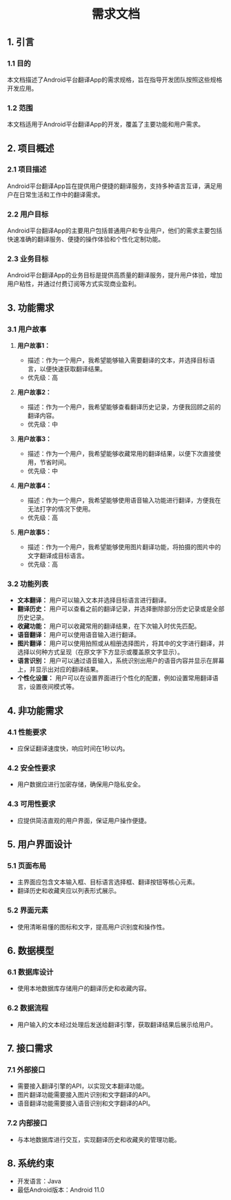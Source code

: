 <h1 align = "center">需求文档</h1>

## 1. 引言

### 1.1 目的

本文档描述了Android平台翻译App的需求规格，旨在指导开发团队按照这些规格开发应用。

### 1.2 范围

本文档适用于Android平台翻译App的开发，覆盖了主要功能和用户需求。

## 2. 项目概述

### 2.1 项目描述

Android平台翻译App旨在提供用户便捷的翻译服务，支持多种语言互译，满足用户在日常生活和工作中的翻译需求。

### 2.2 用户目标

Android平台翻译App的主要用户包括普通用户和专业用户，他们的需求主要包括快速准确的翻译服务、便捷的操作体验和个性化定制功能。

### 2.3 业务目标

Android平台翻译App的业务目标是提供高质量的翻译服务，提升用户体验，增加用户粘性，并通过付费订阅等方式实现商业盈利。

## 3. 功能需求

### 3.1 用户故事

1. **用户故事1：** 
   - 描述：作为一个用户，我希望能够输入需要翻译的文本，并选择目标语言，以便快速获取翻译结果。
   - 优先级：高

2. **用户故事2：**
   - 描述：作为一个用户，我希望能够查看翻译历史记录，方便我回顾之前的翻译内容。
   - 优先级：中

3. **用户故事3：**
   - 描述：作为一个用户，我希望能够收藏常用的翻译结果，以便下次直接使用，节省时间。
   - 优先级：中

4. **用户故事4：**
   - 描述：作为一个用户，我希望能够使用语音输入功能进行翻译，方便我在无法打字的情况下使用。
   - 优先级：高

5. **用户故事5：**
   - 描述：作为一个用户，我希望能够使用图片翻译功能，将拍摄的图片中的文字翻译成目标语言。
   - 优先级：高

### 3.2 功能列表

- **文本翻译：** 用户可以输入文本并选择目标语言进行翻译。
- **翻译历史：** 用户可以查看之前的翻译记录，并选择删除部分历史记录或是全部历史记录。
- **收藏功能：** 用户可以收藏常用的翻译结果，在下次输入时优先匹配。
- **语音翻译：** 用户可以使用语音输入进行翻译。
- **图片翻译：** 用户可以使用拍照或从相册选择图片，将其中的文字进行翻译，并选择以何种方式呈现（在原文字下方显示或覆盖原文字显示）。
- **语言识别：** 用户可以通过语音输入，系统识别出用户的语音内容并显示在屏幕上，并显示出对应的翻译结果。
- **个性化设置：** 用户可以在设置界面进行个性化的配置，例如设置常用翻译语言，设置夜间模式等。

## 4. 非功能需求

### 4.1 性能要求

- 应保证翻译速度快，响应时间在1秒以内。

### 4.2 安全性要求

- 用户数据应进行加密存储，确保用户隐私安全。

### 4.3 可用性要求

- 应提供简洁直观的用户界面，保证用户操作便捷。

## 5. 用户界面设计

### 5.1 页面布局

- 主界面应包含文本输入框、目标语言选择框、翻译按钮等核心元素。
- 翻译历史和收藏夹应以列表形式展示。

### 5.2 界面元素

- 使用清晰易懂的图标和文字，提高用户识别度和操作性。

## 6. 数据模型

### 6.1 数据库设计

- 使用本地数据库存储用户的翻译历史和收藏内容。

### 6.2 数据流程

- 用户输入的文本经过处理后发送给翻译引擎，获取翻译结果后展示给用户。

## 7. 接口需求

### 7.1 外部接口

- 需要接入翻译引擎的API，以实现文本翻译功能。
- 图片翻译功能需要接入图片识别和文字翻译的API。
- 语音翻译功能需要接入语音识别和文字翻译的API。

### 7.2 内部接口

- 与本地数据库进行交互，实现翻译历史和收藏夹的管理功能。

## 8. 系统约束

- 开发语言：Java
- 最低Android版本：Android 11.0 
